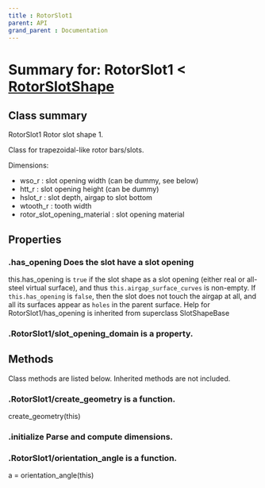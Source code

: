 ```yaml
---
title : RotorSlot1
parent: API
grand_parent : Documentation
---
```

# Summary for: **RotorSlot1**  < [RotorSlotShape](RotorSlotShape.html)

## Class summary

RotorSlot1 Rotor slot shape 1.

Class for trapezoidal-like rotor bars/slots.

Dimensions:
* wso_r : slot opening width (can be dummy, see below)
* htt_r : slot opening height (can be dummy)
* hslot_r : slot depth, airgap to slot bottom
* wtooth_r : tooth width
* rotor_slot_opening_material : slot opening material

## Properties

### .**has_opening** Does the slot have a slot opening

this.has_opening is `true` if the slot shape as a slot opening
(either real or all-steel virtual surface), and thus
`this.airgap_surface_curves` is non-empty. If `this.has_opening`
is `false`, then the slot does not touch the airgap at all, and
all its surfaces appear as `holes` in the parent surface.
Help for RotorSlot1/has_opening is inherited from superclass SlotShapeBase

### .RotorSlot1/**slot_opening_domain** is a property.


## Methods

Class methods are listed below. Inherited methods are not included.

### .RotorSlot1/**create_geometry** is a function.
create_geometry(this)

### .**initialize** Parse and compute dimensions.

### .RotorSlot1/**orientation_angle** is a function.
a = orientation_angle(this)


